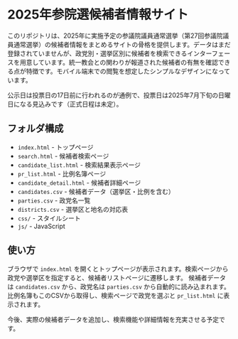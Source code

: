 # 2025年参院選候補者情報サイト

このリポジトリは、2025年に実施予定の参議院議員通常選挙（第27回参議院議員通常選挙）の候補者情報をまとめるサイトの骨格を提供します。データはまだ登録されていませんが、政党別・選挙区別に候補者を検索できるインターフェースを用意しています。統一教会との関わりが報道された候補者の有無を確認できる点が特徴です。モバイル端末での閲覧を想定したシンプルなデザインになっています。

公示日は投票日の17日前に行われるのが通例で、投票日は2025年7月下旬の日曜日になる見込みです（正式日程は未定）。

## フォルダ構成
- `index.html` - トップページ
- `search.html` - 候補者検索ページ
- `candidate_list.html` - 検索結果表示ページ
- `pr_list.html` - 比例名簿ページ
- `candidate_detail.html` - 候補者詳細ページ
- `candidates.csv` - 候補者データ（選挙区・比例を含む）
- `parties.csv` - 政党名一覧
- `districts.csv` - 選挙区と地名の対応表
- `css/` - スタイルシート
- `js/` - JavaScript

## 使い方
ブラウザで `index.html` を開くとトップページが表示されます。検索ページから政党や選挙区を指定すると、候補者リストページに遷移します。
候補者データは `candidates.csv` から、政党名は `parties.csv` から自動的に読み込まれます。
比例名簿もこのCSVから取得し、検索ページで政党を選ぶと `pr_list.html` に表示されます。

今後、実際の候補者データを追加し、検索機能や詳細情報を充実させる予定です。
